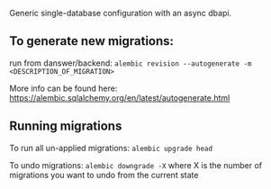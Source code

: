 Generic single-database configuration with an async dbapi.

## To generate new migrations: 
run from danswer/backend:
`alembic revision --autogenerate -m <DESCRIPTION_OF_MIGRATION>`

More info can be found here: https://alembic.sqlalchemy.org/en/latest/autogenerate.html

## Running migrations

To run all un-applied migrations:
`alembic upgrade head`

To undo migrations:
`alembic downgrade -X` 
where X is the number of migrations you want to undo from the current state
